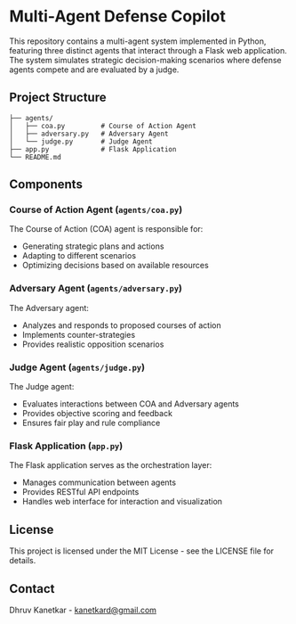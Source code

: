 # Multi-Agent Defense Copilot

This repository contains a multi-agent system implemented in Python, featuring three distinct agents that interact through a Flask web application. The system simulates strategic decision-making scenarios where defense agents compete and are evaluated by a judge.

## Project Structure

```
├── agents/
│   ├── coa.py         # Course of Action Agent
│   ├── adversary.py   # Adversary Agent
│   └── judge.py       # Judge Agent
├── app.py             # Flask Application
└── README.md
```

## Components

### Course of Action Agent (`agents/coa.py`)
The Course of Action (COA) agent is responsible for:
- Generating strategic plans and actions
- Adapting to different scenarios
- Optimizing decisions based on available resources

### Adversary Agent (`agents/adversary.py`)
The Adversary agent:
- Analyzes and responds to proposed courses of action
- Implements counter-strategies
- Provides realistic opposition scenarios

### Judge Agent (`agents/judge.py`)
The Judge agent:
- Evaluates interactions between COA and Adversary agents
- Provides objective scoring and feedback
- Ensures fair play and rule compliance

### Flask Application (`app.py`)
The Flask application serves as the orchestration layer:
- Manages communication between agents
- Provides RESTful API endpoints
- Handles web interface for interaction and visualization

## License

This project is licensed under the MIT License - see the LICENSE file for details.

## Contact

Dhruv Kanetkar - kanetkard@gmail.com
